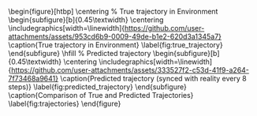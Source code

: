 \begin{figure}[htbp]
    \centering
    % True trajectory in Environment
    \begin{subfigure}[b]{0.45\textwidth}
        \centering
        \includegraphics[width=\linewidth]{https://github.com/user-attachments/assets/953cd6b9-0009-49de-b1e2-620d3a1345a7}
        \caption{True trajectory in Environment}
        \label{fig:true_trajectory}
    \end{subfigure}
    \hfill
    % Predicted trajectory
    \begin{subfigure}[b]{0.45\textwidth}
        \centering
        \includegraphics[width=\linewidth]{https://github.com/user-attachments/assets/333527f2-c53d-41f9-a264-7f73468a9641}
        \caption{Predicted trajectory (synced with reality every 8 steps)}
        \label{fig:predicted_trajectory}
    \end{subfigure}
    \caption{Comparison of True and Predicted Trajectories}
    \label{fig:trajectories}
\end{figure}


